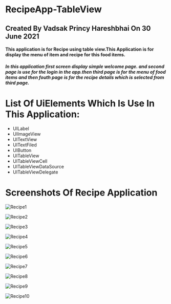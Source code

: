 # RecipeApp-TableView

## Created By Vadsak Princy Hareshbhai  On 30 June 2021

#### This application is for  Recipe using table view.This Application is for display the menu of item and recipe for this food items.

##### In this application first screen display simple welcome page. and second page is use for the login in the app.then third page is for the menu of food items and then fouth page is for the recipe details which is selected from third page.

# List Of UiElements Which Is Use In This Application:
* UILabel
* UIImageView
* UITextView
* UITextFiled
* UIButton
* UITableView
* UITableViewCell
* UITableViewDataSource
* UITableViewDelegate


# Screenshots Of Recipe Application
 
![Recipe1](https://user-images.githubusercontent.com/81640415/123991430-55cbed00-d9e8-11eb-9faa-a546b9c3da30.png)

![Recipe2](https://user-images.githubusercontent.com/81640415/123991661-8875e580-d9e8-11eb-838a-019ac1c207ca.jpg)

![Recipe3](https://user-images.githubusercontent.com/81640415/123991705-9297e400-d9e8-11eb-990a-2c181447db20.png)

![Recipe4](https://user-images.githubusercontent.com/81640415/123991786-a3485a00-d9e8-11eb-988f-4cc708bf1b3f.png)

![Recipe5](https://user-images.githubusercontent.com/81640415/123991857-b4916680-d9e8-11eb-9733-08fe907fec3f.png)

![Recipe6](https://user-images.githubusercontent.com/81640415/123991922-c2df8280-d9e8-11eb-82d0-8afde52db744.png)

![Recipe7](https://user-images.githubusercontent.com/81640415/123991951-ca069080-d9e8-11eb-97bb-1785bd08472e.png)

![Recipe8](https://user-images.githubusercontent.com/81640415/123991999-d68ae900-d9e8-11eb-853b-df2480be9638.png)

![Recipe9](https://user-images.githubusercontent.com/81640415/123992031-dd196080-d9e8-11eb-901a-c2edafbf72a0.png)

![Recipe10](https://user-images.githubusercontent.com/81640415/123992071-e86c8c00-d9e8-11eb-8845-d88e2d59e1e2.png)


